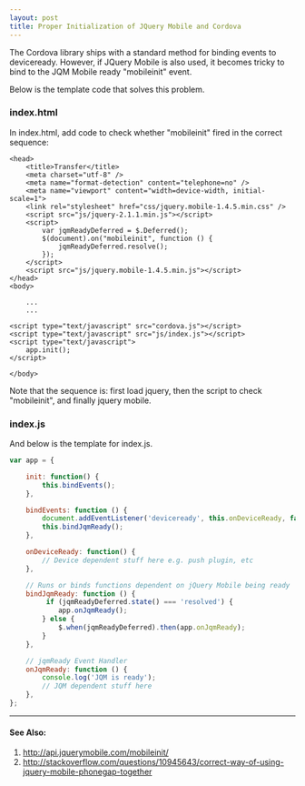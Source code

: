 ```yaml
---
layout: post
title: Proper Initialization of JQuery Mobile and Cordova
---
```


The Cordova library ships with a standard method for binding events to
deviceready. However, if JQuery Mobile is also used, it becomes tricky to bind
to the JQM Mobile ready "mobileinit" event.

Below is the template code that solves this problem.

### index.html

In index.html, add code to check whether "mobileinit" fired in the correct
sequence:

    <head>
        <title>Transfer</title>
        <meta charset="utf-8" />
        <meta name="format-detection" content="telephone=no" />    
        <meta name="viewport" content="width=device-width, initial-scale=1">
        <link rel="stylesheet" href="css/jquery.mobile-1.4.5.min.css" />
        <script src="js/jquery-2.1.1.min.js"></script>
        <script>
            var jqmReadyDeferred = $.Deferred();
            $(document).on("mobileinit", function () {
                jqmReadyDeferred.resolve();
            });
        </script>
        <script src="js/jquery.mobile-1.4.5.min.js"></script>
    </head>
    <body>

        ...
        ...

    <script type="text/javascript" src="cordova.js"></script>
    <script type="text/javascript" src="js/index.js"></script>
    <script type="text/javascript">
        app.init();
    </script>

    </body>


Note that the sequence is: first load jquery, then the script to check
"mobileinit", and finally jquery mobile.

### index.js

And below is the template for index.js.

```javascript
var app = {

    init: function() {
        this.bindEvents();
    },

    bindEvents: function () {
        document.addEventListener('deviceready', this.onDeviceReady, false);
        this.bindJqmReady();
    },

    onDeviceReady: function() {
        // Device dependent stuff here e.g. push plugin, etc
    },

    // Runs or binds functions dependent on jQuery Mobile being ready
    bindJqmReady: function () {
         if (jqmReadyDeferred.state() === 'resolved') {
            app.onJqmReady();
        } else {
            $.when(jqmReadyDeferred).then(app.onJqmReady);
        }
    },

    // jqmReady Event Handler
    onJqmReady: function () {
        console.log('JQM is ready');
        // JQM dependent stuff here 
    },
};
```


----

#### See Also:
1. http://api.jquerymobile.com/mobileinit/
2. http://stackoverflow.com/questions/10945643/correct-way-of-using-jquery-mobile-phonegap-together
